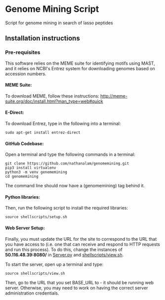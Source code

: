 # Genome Mining Script
Script for genome mining in search of lasso peptides

## Installation instructions

### Pre-requisites
This software relies on the MEME suite for identifying motifs using MAST, and it relies on NCBI's Entrez system for downloading genomes based on accession numbers.

#### MEME Suite:
To download MEME, follow these instructions: http://meme-suite.org/doc/install.html?man_type=web#quick

#### E-Direct:
To download Entrez, type in the following into a terminal:
```
sudo apt-get install entrez-direct
```
#### GitHub Codebase:
Open a terminal and type the following commands in a terminal:
```
git clone https://github.com/nathanalam/genomemining.git
pip3 install virtualenv
python3 -m venv genomemining
cd genomemining
```
The command line should now have a (genomemining) tag behind it.

#### Python libraries:
Then, run the following script to install the required libraries:
```
source shellscripts/setup.sh
```

#### Web Server Setup:
Finally, you must update the URL for the site to correspond to the URL that you have access to (i.e. one that can receive and respond to HTTP requests and run this process). To do this, change the instances of **50.116.48.39:8080/** in [Server.py](https://github.com/nathanalam/lassomining/blob/master/Server.py) and [shellscripts/view.sh](https://github.com/nathanalam/lassomining/blob/master/shellscripts/view.sh). 

To start the server, open up a terminal and type:
```
source shellscripts/view.sh
```

Then, go to the URL that you set BASE_URL to - it should be running web server. Otherwise, you may need to work on having the correct server administration credentials.
